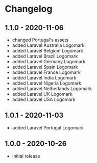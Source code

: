 # Changelog

## 1.1.0 - 2020-11-06

- changed Portugal's assets
- added Laravel Australia Logomark
- added Laravel Belgium Logomark
- added Laravel Brazil Logomark
- added Laravel Germany Logomark
- added Laravel Spain Logomark
- added Laravel France Logomark
- added Laravel India Logomark
- added Laravel Nigeria Logomark
- added Laravel Netherlands Logomark
- added Laravel UK Logomark
- added Laravel USA Logomark

## 1.0.1 - 2020-11-03

- added Laravel Portugal Logomark

## 1.0.0 - 2020-10-26

- initial release

